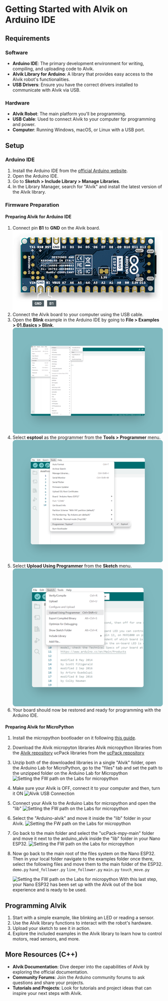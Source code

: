 # Getting Started with Alvik on Arduino IDE

## Requirements

### Software

- **Arduino IDE**: The primary development environment for writing, compiling, and uploading code to Alvik.
- **Alvik Library for Arduino**: A library that provides easy access to the Alvik robot's functionalities.
- **USB Drivers**: Ensure you have the correct drivers installed to communicate with Alvik via USB.

### Hardware

- **Alvik Robot**: The main platform you'll be programming.
- **USB Cable**: Used to connect Alvik to your computer for programming and power.
- **Computer**: Running Windows, macOS, or Linux with a USB port.

## Setup

### Arduino IDE

1. Install the Arduino IDE from the [official Arduino website](https://www.arduino.cc/en/software).
2. Open the Arduino IDE.
3. Go to **Sketch > Include Library > Manage Libraries**.
4. In the Library Manager, search for "Alvik" and install the latest version of the Alvik library.

### Firmware Preparation

#### Preparing Alvik for Arduino IDE

1. Connect pin **B1** to **GND** on the Alvik board.
![B1 and GND pins](assets/nano-esp32-gnd-b1.png)
2. Connect the Alvik board to your computer using the USB cable.
3. Open the **Blink** example in the Arduino IDE by going to **File > Examples > 01.Basics > Blink**.
![alt text](assets/blinkExample.png)
4. Select **esptool** as the programmer from the **Tools > Programmer** menu.
![alt text](assets/EsptoolSelection.png)
5. Select **Upload Using Programmer** from the **Sketch** menu.
![alt text](assets/UploadWithProgrammer.png)
6. Your board should now be restored and ready for programming with the Arduino IDE.

#### Preparing Alvik for MicroPython

1. Install the micropython bootloader on it following [this guide](https://docs.arduino.cc/micropython/basics/board-installation/).

2. Download the Alvik micropyton libraries
Alvik micropython libraries from the [Alvik repository](https://github.com/arduino/arduino-alvik-mpy/tree/main)
ucPack libraries from the [ucPack repository](https://github.com/arduino/ucPack-mpy/tree/main)
3. Unzip both of the downloaded libraries in a single "Alvik" folder, open the Arduino Lab for MicroPython, go to the "files" tab and set the path to the unzipped folder on the Arduino Lab for Micropython
   ![Setting the FW path on the Labs for micropython](assets/fw_path.png)
4. Make sure your Alvik is OFF, connect it to your computer and then, turn it ON
   ![Alvik USB Connection](assets/connecting-final.gif)
5. Connect your Alvik to the Arduino Labs for micropython and open the "lib"
   ![Setting the FW path on the Labs for micropython](assets/lib_folder.png)
6. Select the "Arduino-alvik" and move it inside the "lib" folder in your Alvik.
   ![Setting the FW path on the Labs for micropython](assets/moving_alvik_folder.png)
7. Go back to the main folder and select the "ucPack-mpy-main" folder and move it next to the arduino_alvik inside the "lib" folder in your Nano ESP32.
   ![Setting the FW path on the Labs for micropython](assets/moving_ucPack.png)
8. Now go back to the main root of the files system on the Nano ESP32. Then in your local folder navigate to the examples folder once there, select the following files and move them to the main folder of the ESP32.
   `demo.py`
   `hand_follower.py`
   `line_follower.py`
   `main.py`
   `touch_move.py`

   ![Setting the FW path on the Labs for micropython](assets/moving_examples.png)
With this last step, your Nano ESP32 has been set up with the Alvik out of the box experience and is ready to be used.


## Programming Alvik

1. Start with a simple example, like blinking an LED or reading a sensor.
2. Use the Alvik library functions to interact with the robot's hardware.
3. Upload your sketch to see it in action.
4. Explore the included examples in the Alvik library to learn how to control motors, read sensors, and more.

## More Resources (C++)

- **Alvik Documentation**: Dive deeper into the capabilities of Alvik by exploring the official documentation.
- **Community Forums**: Join the Arduino community forums to ask questions and share your projects.
- **Tutorials and Projects**: Look for tutorials and project ideas that can inspire your next steps with Alvik.
